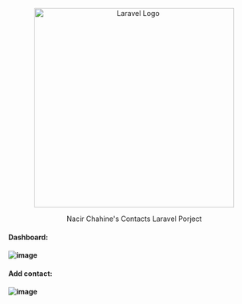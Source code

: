 <p align="center"><a href="https://laravel.com" target="_blank"><img src="https://raw.githubusercontent.com/laravel/art/master/logo-lockup/5%20SVG/2%20CMYK/1%20Full%20Color/laravel-logolockup-cmyk-red.svg" width="400" alt="Laravel Logo"></a></p>

<p align="center">
Nacir Chahine's Contacts Laravel Porject
</p>
<h4>Dashboard:<h4/>

![image](https://user-images.githubusercontent.com/102810273/210751919-ded94964-4c6e-4e78-9c60-d2d3bee950e3.png)


<h4> Add contact: <h4/>
    
![image](https://user-images.githubusercontent.com/102810273/210751088-1394e80d-1f7e-4f76-847e-fd1c5c3884e6.png)
